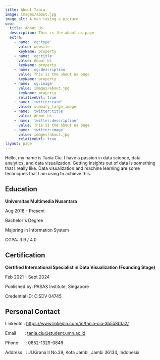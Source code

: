 ```yaml
---
title: About Tania
image: images/about.jpg
image_alt: A man taking a picture
seo:
  title: About Us
  description: This is the about us page
  extra:
    - name: 'og:type'
      value: website
      keyName: property
    - name: 'og:title'
      value: About Us
      keyName: property
    - name: 'og:description'
      value: This is the about us page
      keyName: property
    - name: 'og:image'
      value: images/about.jpg
      keyName: property
      relativeUrl: true
    - name: 'twitter:card'
      value: summary_large_image
    - name: 'twitter:title'
      value: About Us
    - name: 'twitter:description'
      value: This is the about us page
    - name: 'twitter:image'
      value: images/about.jpg
      relativeUrl: true
layout: page
---
```

Hello, my name is Tania Ciu. I have a passion in data science, data analytics, and data visualization. Getting insights out of data is something that I really like. Data visualization and machine learning are some techniques that I am using to achieve this.

## Education

**Universitas Multimedia Nusantara**

Aug 2018 - Present

Bachelor's Degree

Majoring in Information System

CGPA: 3.9 / 4.0

## Certification

**Certified International Specialist in Data Visualization (Founding Stage)**

Feb 2021 - Sept 2024

Published by: PASAS Institute, Singapore

Credential ID: CISDV 04745

## Personal Contact

LinkedIn : <https://www.linkedin.com/in/tania-ciu-3b558b1a2/>

Email       : <tania.ciu@student.umn.ac.id>

Phone      : 0852-1329-0846

Address   : Jl.Kirana II No.39, Kota Jambi, Jambi 36134, Indonesia
